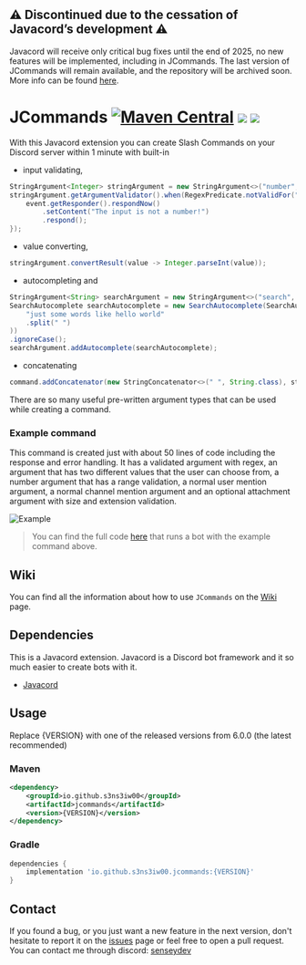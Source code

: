 ## ⚠️ Discontinued due to the cessation of Javacord’s development ⚠️
Javacord will receive only critical bug fixes until the end of 2025, no new features will be implemented, including in JCommands. The last version of JCommands will remain available, and the repository will be archived soon. More info can be found [here](https://github.com/Javacord/Javacord).

# JCommands [![Maven Central](https://img.shields.io/maven-central/v/io.github.s3ns3iw00/jcommands?label=Latest%20version)](https://github.com/S3nS3IW00/JCommands/releases/latest) [![](https://img.shields.io/badge/Javadoc-Latest-green)](https://javadoc.io/doc/io.github.s3ns3iw00/jcommands/latest) [![](https://img.shields.io/badge/Javacord-3.8.0-blue)](https://github.com/Javacord/Javacord)

With this Javacord extension you can create Slash Commands on your Discord server within 1 minute with built-in
- input validating,
```java  
StringArgument<Integer> stringArgument = new StringArgument<>("number", "A number", Integer.class);  
stringArgument.getArgumentValidator().when(RegexPredicate.notValidFor("\\d+")).thenRespond(event -> {  
    event.getResponder().respondNow()  
        .setContent("The input is not a number!")  
        .respond();  
});  
```  
- value converting,
```java  
stringArgument.convertResult(value -> Integer.parseInt(value));  
```  
- autocompleting and
```java  
StringArgument<String> searchArgument = new StringArgument<>("search", "Start typing", String.class);  
SearchAutocomplete searchAutocomplete = new SearchAutocomplete(SearchAutocomplete.SearchType.CONTAINS, Arrays.asList(  
    "just some words like hello world"  
    .split(" ")  
))  
.ignoreCase();  
searchArgument.addAutocomplete(searchAutocomplete);  
```  
- concatenating
```java  
command.addConcatenator(new StringConcatenator<>(" ", String.class), stringArgument, searchArgument);  
```  

There are so many useful pre-written argument types that can be used while creating a command.

### Example command
This command is created just with about 50 lines of code including the response and error handling. It has a validated
argument with regex, an argument that has two different values that the user can choose from, a number argument that has
a range validation, a normal user mention argument, a normal channel mention argument and an optional attachment argument
with size and extension validation.

![Example](https://imgur.com/swqZYXH.png)

> You can find the full code [here](https://github.com/S3nS3IW00/JCommands/blob/master/src/test/java/me/s3ns3iw00/jcommands/TestMain.java) that runs a bot with the example command above.

## Wiki

You can find all the information about how to use `JCommands` on the [Wiki](https://github.com/S3nS3IW00/JCommands/wiki)
page.

## Dependencies

This is a Javacord extension. Javacord is a Discord bot framework and it so much easier to create
bots with it.

- [Javacord](https://github.com/Javacord/Javacord)

## Usage
Replace {VERSION} with one of the released versions from 6.0.0 (the latest recommended)

### Maven
```xml  
<dependency>  
    <groupId>io.github.s3ns3iw00</groupId>  
    <artifactId>jcommands</artifactId>  
    <version>{VERSION}</version>  
</dependency>  
```  

### Gradle
```groovy  
dependencies {  
    implementation 'io.github.s3ns3iw00.jcommands:{VERSION}'  
}  
```  

## Contact

If you found a bug, or you just want a new feature in the next version, don't hesitate to report it on
the [issues](https://github.com/S3nS3IW00/JCommands/issues) page or feel free to open a pull request. You can contact me through
discord: [senseydev](https://discord.com/users/249674530077802496)
